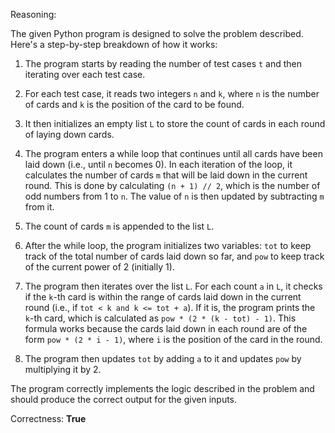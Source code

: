 Reasoning:

The given Python program is designed to solve the problem described. Here's a step-by-step breakdown of how it works:

1. The program starts by reading the number of test cases `t` and then iterating over each test case.

2. For each test case, it reads two integers `n` and `k`, where `n` is the number of cards and `k` is the position of the card to be found.

3. It then initializes an empty list `L` to store the count of cards in each round of laying down cards.

4. The program enters a while loop that continues until all cards have been laid down (i.e., until `n` becomes 0). In each iteration of the loop, it calculates the number of cards `m` that will be laid down in the current round. This is done by calculating `(n + 1) // 2`, which is the number of odd numbers from 1 to `n`. The value of `n` is then updated by subtracting `m` from it.

5. The count of cards `m` is appended to the list `L`.

6. After the while loop, the program initializes two variables: `tot` to keep track of the total number of cards laid down so far, and `pow` to keep track of the current power of 2 (initially 1).

7. The program then iterates over the list `L`. For each count `a` in `L`, it checks if the `k`-th card is within the range of cards laid down in the current round (i.e., if `tot < k and k <= tot + a`). If it is, the program prints the `k`-th card, which is calculated as `pow * (2 * (k - tot) - 1)`. This formula works because the cards laid down in each round are of the form `pow * (2 * i - 1)`, where `i` is the position of the card in the round.

8. The program then updates `tot` by adding `a` to it and updates `pow` by multiplying it by 2.

The program correctly implements the logic described in the problem and should produce the correct output for the given inputs.

Correctness: **True**